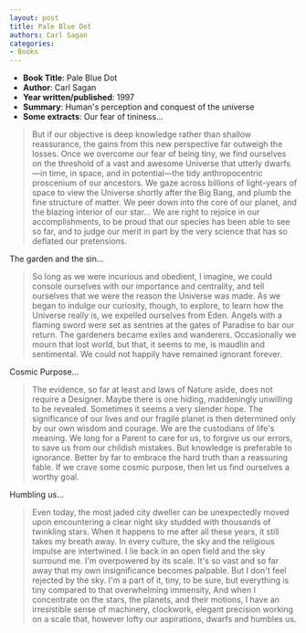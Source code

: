 ```yaml
---
layout: post
title: Pale Blue Dot
authors: Carl Sagan
categories:
- Books
---
```



- **Book Title**: Pale Blue Dot
- **Author**: Carl Sagan
- **Year written/published**: 1997
- **Summary**: Human's perception and conquest of the universe
- **Some extracts**: Our fear of tininess...

> But if our objective is deep knowledge rather than shallow reassurance, the gains from this new perspective far outweigh the losses. Once we overcome our fear of being tiny, we find ourselves on the threshold of a vast and awesome Universe that utterly dwarfs—in time, in space, and in potential—the tidy anthropocentric proscenium of our ancestors. We gaze across billions of light-years of space to view the Universe shortly after the Big Bang, and plumb the fine structure of matter. We peer down into the core of our planet, and the blazing interior of our star... We are right to rejoice in our accomplishments, to be proud that our species has been able to see so far, and to judge our merit in part by the very science that has so deflated our pretensions.

The garden and the sin...

> So long as we were incurious and obedient, I imagine, we could console ourselves with our importance and centrality, and tell ourselves that we were the reason the Universe was made. As we began to indulge our curiosity, though, to explore, to learn how the Universe really is, we expelled ourselves from Eden. Angels with a flaming sword were set as sentries at the gates of Paradise to bar our return. The gardeners became exiles and wanderers. Occasionally we mourn that lost world, but that, it seems to me, is maudlin and sentimental. We could not happily have remained ignorant forever.

Cosmic Purpose...

> The evidence, so far at least and laws of Nature aside, does not require a Designer. Maybe there is one hiding, maddeningly unwilling to be revealed. Sometimes it seems a very slender hope. The significance of our lives and our fragile planet is then determined only by our own wisdom and courage. We are the custodians of life's meaning. We long for a Parent to care for us, to forgive us our errors, to save us from our childish mistakes. But knowledge is preferable to ignorance. Better by far to embrace the hard truth than a reassuring fable. If we crave some cosmic purpose, then let us find ourselves a worthy goal.

Humbling us...

> Even today, the most jaded city dweller can be unexpectedly moved upon encountering a clear night sky studded with thousands of twinkling stars. When it happens to me after all these years, it still takes my breath away. In every culture, the sky and the religious impulse are intertwined. I lie back in an open field and the sky surround me. I'm overpowered by its scale. It's so vast and so far away that my own insignificance becomes palpable. But I don't feel rejected by the sky. I'm a part of it, tiny, to be sure, but everything is tiny compared to that overwhelming immensity, And when I concentrate on the stars, the planets, and their motions, I have an irresistible sense of machinery, clockwork, elegant precision working on a scale that, however lofty our aspirations, dwarfs and humbles us.
